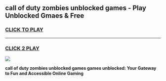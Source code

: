 
## call of duty zombies unblocked games - Play Unblocked Gmaes & Free
<h3>
<a href="https://news.freeplayer.one?title=call_of_duty_zombies_unblocked_games&ref=16F">CLICK TO PLAY</a></h3>
<hr>

<h3>
<a href="https://news.freeplayer.one?title=call_of_duty_zombies_unblocked_games&ref=16F">CLICK 2 PLAY</a>
  
</h3>

<a href="https://news.freeplayer.one?title=call_of_duty_zombies_unblocked_games&ref=16F/"><img src="https://clearcache.store/games.png"></a>


**call of duty zombies unblocked games games unblocked: Your Gateway to Fun and Accessible Online Gaming**
